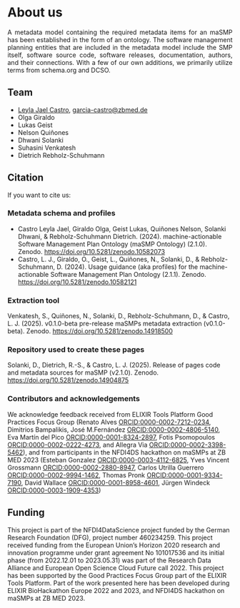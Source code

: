 <h1>About us</h1>

<p align='justify'>
A metadata model containing the required metadata items for an maSMP has been established in the form of an ontology. The software management planning entities that are included in the metadata model include the SMP itself, software source code, software releases, documentation, authors, and their connections. With a few of our own additions, we primarily utilize terms from schema.org and DCSO.</p>

## Team
* [Leyla Jael Castro](https://www.zbmed.de/en/contact-details/leyla-jael-castro), <garcia-castro@zbmed.de>
* Olga Giraldo
* Lukas Geist
* Nelson Quiñones
* Dhwani Solanki
* Suhasini Venkatesh
* Dietrich Rebholz-Schuhmann

## Citation
If you want to cite us:

### Metadata schema and profiles
- Castro Leyla Jael, Giraldo Olga, Geist Lukas, Quiñones Nelson, Solanki Dhwani, & Rebholz-Schuhmann Dietrich. (2024). machine-actionable Software Management Plan Ontology (maSMP Ontology) (2.1.0). Zenodo. https://doi.org/10.5281/zenodo.10582073
- Castro, L. J., Giraldo, O., Geist, L., Quiñones, N., Solanki, D., & Rebholz-Schuhmann, D. (2024). Usage guidance (aka profiles) for the machine-actionable Software Management Plan Ontology (2.1.1). Zenodo. https://doi.org/10.5281/zenodo.10582121

### Extraction tool
Venkatesh, S., Quiñones, N., Solanki, D., Rebholz-Schuhmann, D., & Castro, L. J. (2025). v0.1.0-beta pre-release maSMPs metadata extraction (v0.1.0-beta). Zenodo. https://doi.org/10.5281/zenodo.14918500

### Repository used to create these pages
Solanki, D., Dietrich, R.-S., & Castro, L. J. (2025). Release of pages code and metadata sources for maSMP (v2.1.0). Zenodo. https://doi.org/10.5281/zenodo.14904875



### Contributors and acknowledgements
We acknowledge feedback received from ELIXIR Tools Platform Good Practices Focus Group (Renato Alves [ORCID:0000-0002-7212-0234](https://orcid.org/0000-0002-7212-0234), Dimitrios Bampalikis, José M.Fernández [ORCID:0000-0002-4806-5140](https://orcid.org/https://orcid.org/0000-0002-4806-5140), Eva Martín del Pico [ORCID:0000-0001-8324-2897](https://orcid.org/0000-0001-8324-2897), Fotis Psomopoulos [ORCID:0000-0002-0222-4273](https://orcid.org/0000-0002-0222-4273), and Allegra Via [ORCID:0000-0002-3398-5462](https://orcid.org/0000-0002-3398-5462)), and from participants in the NFDI4DS hackathon on maSMPs at ZB MED 2023 (Esteban Gonzalez [ORCID:0000-0003-4112-6825](https://orcid.org/0000-0003-4112-6825), Yves Vincent Grossmann [ORCID:0000-0002-2880-8947](https://orcid.org/0000-0002-2880-8947), Carlos Utrilla Guerrero [ORCID:0000-0002-9994-1462](https://orcid.org/), Thomas Pronk [ORCID:0000-0001-9334-7190](https://orcid.org/0000-0001-9334-7190), David Wallace [ORCID:0000-0001-8958-4601](https://orcid.org/0000-0001-8958-4601), Jürgen Windeck [ORCID:0000-0003-1909-4353](https://orcid.org/0000-0003-1909-4353))

## Funding
This project is part of the NFDI4DataScience project funded by the German Research Foundation (DFG), project number 460234259. This project received funding from the European Union’s Horizon 2020 research and innovation programme under grant agreement No 101017536 and its initial phase (from 2022.12.01 to 2023.05.31) was part of the Research Data Alliance and European Open Science Cloud Future call 2022. This project has been supported by the Good Practices Focus Group part of the ELIXIR Tools Platform. Part of the work presented here has been developed during ELIXIR BioHackathon Europe 2022 and 2023, and NFDI4DS hackathon on maSMPs at ZB MED 2023.
